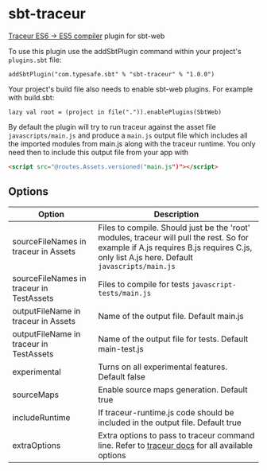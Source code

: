sbt-traceur
===========

[Traceur ES6 -> ES5 compiler](https://github.com/google/traceur-compiler) plugin for sbt-web

To use this plugin use the addSbtPlugin command within your project's `plugins.sbt` file:

    addSbtPlugin("com.typesafe.sbt" % "sbt-traceur" % "1.0.0")

Your project's build file also needs to enable sbt-web plugins. For example with build.sbt:

    lazy val root = (project in file(".")).enablePlugins(SbtWeb)

By default the plugin will try to run traceur against the asset file `javascripts/main.js` and produce a `main.js` output file which includes all the imported modules from main.js along with the traceur runtime. You only need then to include this output file from your app with

```html
<script src="@routes.Assets.versioned("main.js")"></script>
```

Options
-------

Option                                      | Description
--------------------------------------------|------------
sourceFileNames in traceur in Assets        | Files to compile. Should just be the 'root' modules, traceur will pull the rest. So for example if A.js requires B.js requires C.js, only list A.js here. Default `javascripts/main.js`
sourceFileNames in traceur in TestAssets    | Files to compile for tests `javascript-tests/main.js`
outputFileName in traceur in Assets         | Name of the output file. Default main.js
outputFileName in traceur in TestAssets     | Name of the output file for tests. Default main-test.js
experimental                                | Turns on all experimental features. Default false
sourceMaps                                  | Enable source maps generation. Default true
includeRuntime                              | If traceur-runtime.js code should be included in the output file. Default true
extraOptions                                | Extra options to pass to traceur command line. Refer to [traceur docs](https://github.com/google/traceur-compiler/wiki/Options-for-Compiling) for all available options 

